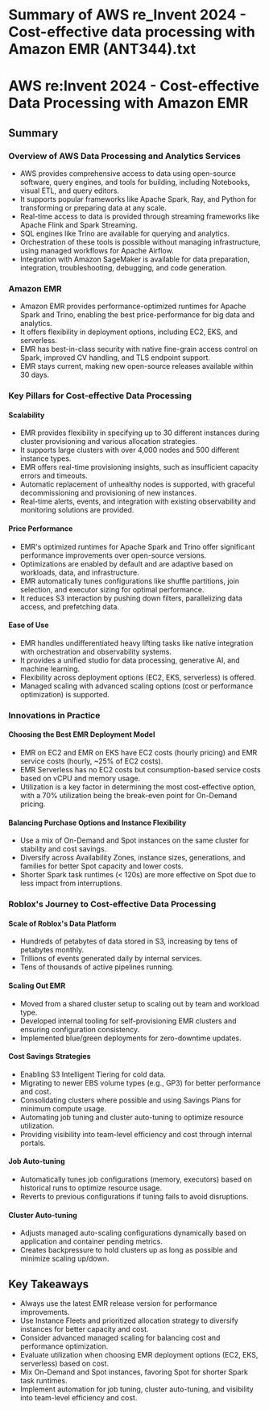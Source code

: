# Summary of AWS re_Invent 2024 - Cost-effective data processing with Amazon EMR (ANT344).txt

# AWS re:Invent 2024 - Cost-effective Data Processing with Amazon EMR

## Summary

### Overview of AWS Data Processing and Analytics Services
- AWS provides comprehensive access to data using open-source software, query engines, and tools for building, including Notebooks, visual ETL, and query editors.
- It supports popular frameworks like Apache Spark, Ray, and Python for transforming or preparing data at any scale.
- Real-time access to data is provided through streaming frameworks like Apache Flink and Spark Streaming.
- SQL engines like Trino are available for querying and analytics.
- Orchestration of these tools is possible without managing infrastructure, using managed workflows for Apache Airflow.
- Integration with Amazon SageMaker is available for data preparation, integration, troubleshooting, debugging, and code generation.

### Amazon EMR
- Amazon EMR provides performance-optimized runtimes for Apache Spark and Trino, enabling the best price-performance for big data and analytics.
- It offers flexibility in deployment options, including EC2, EKS, and serverless.
- EMR has best-in-class security with native fine-grain access control on Spark, improved CV handling, and TLS endpoint support.
- EMR stays current, making new open-source releases available within 30 days.

### Key Pillars for Cost-effective Data Processing

#### Scalability
- EMR provides flexibility in specifying up to 30 different instances during cluster provisioning and various allocation strategies.
- It supports large clusters with over 4,000 nodes and 500 different instance types.
- EMR offers real-time provisioning insights, such as insufficient capacity errors and timeouts.
- Automatic replacement of unhealthy nodes is supported, with graceful decommissioning and provisioning of new instances.
- Real-time alerts, events, and integration with existing observability and monitoring solutions are provided.

#### Price Performance
- EMR's optimized runtimes for Apache Spark and Trino offer significant performance improvements over open-source versions.
- Optimizations are enabled by default and are adaptive based on workloads, data, and infrastructure.
- EMR automatically tunes configurations like shuffle partitions, join selection, and executor sizing for optimal performance.
- It reduces S3 interaction by pushing down filters, parallelizing data access, and prefetching data.

#### Ease of Use
- EMR handles undifferentiated heavy lifting tasks like native integration with orchestration and observability systems.
- It provides a unified studio for data processing, generative AI, and machine learning.
- Flexibility across deployment options (EC2, EKS, serverless) is offered.
- Managed scaling with advanced scaling options (cost or performance optimization) is supported.

### Innovations in Practice

#### Choosing the Best EMR Deployment Model
- EMR on EC2 and EMR on EKS have EC2 costs (hourly pricing) and EMR service costs (hourly, ~25% of EC2 costs).
- EMR Serverless has no EC2 costs but consumption-based service costs based on vCPU and memory usage.
- Utilization is a key factor in determining the most cost-effective option, with a 70% utilization being the break-even point for On-Demand pricing.

#### Balancing Purchase Options and Instance Flexibility
- Use a mix of On-Demand and Spot instances on the same cluster for stability and cost savings.
- Diversify across Availability Zones, instance sizes, generations, and families for better Spot capacity and lower costs.
- Shorter Spark task runtimes (< 120s) are more effective on Spot due to less impact from interruptions.

### Roblox's Journey to Cost-effective Data Processing

#### Scale of Roblox's Data Platform
- Hundreds of petabytes of data stored in S3, increasing by tens of petabytes monthly.
- Trillions of events generated daily by internal services.
- Tens of thousands of active pipelines running.

#### Scaling Out EMR
- Moved from a shared cluster setup to scaling out by team and workload type.
- Developed internal tooling for self-provisioning EMR clusters and ensuring configuration consistency.
- Implemented blue/green deployments for zero-downtime updates.

#### Cost Savings Strategies
- Enabling S3 Intelligent Tiering for cold data.
- Migrating to newer EBS volume types (e.g., GP3) for better performance and cost.
- Consolidating clusters where possible and using Savings Plans for minimum compute usage.
- Automating job tuning and cluster auto-tuning to optimize resource utilization.
- Providing visibility into team-level efficiency and cost through internal portals.

#### Job Auto-tuning
- Automatically tunes job configurations (memory, executors) based on historical runs to optimize resource usage.
- Reverts to previous configurations if tuning fails to avoid disruptions.

#### Cluster Auto-tuning
- Adjusts managed auto-scaling configurations dynamically based on application and container pending metrics.
- Creates backpressure to hold clusters up as long as possible and minimize scaling up/down.

## Key Takeaways

- Always use the latest EMR release version for performance improvements.
- Use Instance Fleets and prioritized allocation strategy to diversify instances for better capacity and cost.
- Consider advanced managed scaling for balancing cost and performance optimization.
- Evaluate utilization when choosing EMR deployment options (EC2, EKS, serverless) based on cost.
- Mix On-Demand and Spot instances, favoring Spot for shorter Spark task runtimes.
- Implement automation for job tuning, cluster auto-tuning, and visibility into team-level efficiency and cost.